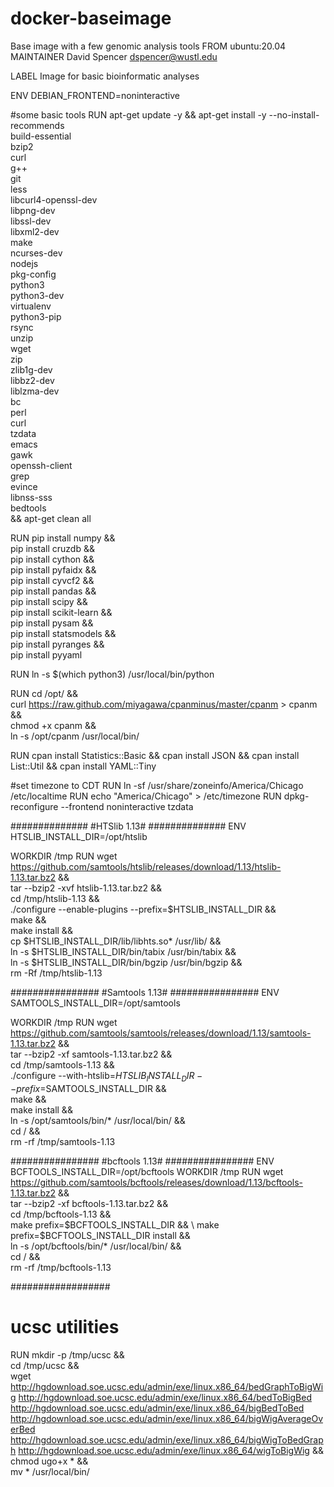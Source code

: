 # docker-baseimage
Base image with a few genomic analysis tools
FROM ubuntu:20.04
MAINTAINER David Spencer <dspencer@wustl.edu>

LABEL Image for basic bioinformatic analyses

ENV DEBIAN_FRONTEND=noninteractive

#some basic tools
RUN apt-get update -y && apt-get install -y --no-install-recommends \
    build-essential \
    bzip2 \
    curl \
    g++ \
    git \
    less \
    libcurl4-openssl-dev \
    libpng-dev \
    libssl-dev \
    libxml2-dev \
    make \
    ncurses-dev \
    nodejs \
    pkg-config \
    python3 \
    python3-dev \
    virtualenv \
    python3-pip \
    rsync \
    unzip \
    wget \
    zip \
    zlib1g-dev \
    libbz2-dev \
    liblzma-dev \
    bc \
    perl \
    curl \
    tzdata \
    emacs \
    gawk \
    openssh-client \
    grep \
    evince \
    libnss-sss \
    bedtools \
    && apt-get clean all

RUN pip install numpy && \
    pip install cruzdb && \
    pip install cython && \
    pip install pyfaidx && \
    pip install cyvcf2 && \
    pip install pandas && \
    pip install scipy && \
    pip install scikit-learn && \
    pip install pysam && \
    pip install statsmodels && \
    pip install pyranges && \
    pip install pyyaml
    
RUN ln -s $(which python3) /usr/local/bin/python

RUN cd /opt/ && \
    curl https://raw.github.com/miyagawa/cpanminus/master/cpanm > cpanm && \
    chmod +x cpanm && \
    ln -s /opt/cpanm /usr/local/bin/
    
RUN cpan install Statistics::Basic && cpan install JSON && cpan install List::Util && cpan install YAML::Tiny


#set timezone to CDT
RUN ln -sf /usr/share/zoneinfo/America/Chicago /etc/localtime
RUN echo "America/Chicago" > /etc/timezone
RUN dpkg-reconfigure --frontend noninteractive tzdata


##############
#HTSlib 1.13#
##############
ENV HTSLIB_INSTALL_DIR=/opt/htslib

WORKDIR /tmp
RUN wget https://github.com/samtools/htslib/releases/download/1.13/htslib-1.13.tar.bz2 && \
    tar --bzip2 -xvf htslib-1.13.tar.bz2 && \
    cd /tmp/htslib-1.13 && \
    ./configure  --enable-plugins --prefix=$HTSLIB_INSTALL_DIR && \
    make && \
    make install && \
    cp $HTSLIB_INSTALL_DIR/lib/libhts.so* /usr/lib/ && \
    ln -s $HTSLIB_INSTALL_DIR/bin/tabix /usr/bin/tabix && \
    ln -s $HTSLIB_INSTALL_DIR/bin/bgzip /usr/bin/bgzip && \
    rm -Rf /tmp/htslib-1.13

################
#Samtools 1.13#
################
ENV SAMTOOLS_INSTALL_DIR=/opt/samtools

WORKDIR /tmp
RUN wget https://github.com/samtools/samtools/releases/download/1.13/samtools-1.13.tar.bz2 && \
    tar --bzip2 -xf samtools-1.13.tar.bz2 && \
    cd /tmp/samtools-1.13 && \
    ./configure --with-htslib=$HTSLIB_INSTALL_DIR --prefix=$SAMTOOLS_INSTALL_DIR && \
    make && \
    make install && \
    ln -s /opt/samtools/bin/* /usr/local/bin/ && \
    cd / && \
    rm -rf /tmp/samtools-1.13

################
#bcftools 1.13#
################
ENV BCFTOOLS_INSTALL_DIR=/opt/bcftools
WORKDIR /tmp
RUN wget https://github.com/samtools/bcftools/releases/download/1.13/bcftools-1.13.tar.bz2 && \
    tar --bzip2 -xf bcftools-1.13.tar.bz2 && \
    cd /tmp/bcftools-1.13 && \
    make prefix=$BCFTOOLS_INSTALL_DIR && \
    make prefix=$BCFTOOLS_INSTALL_DIR install && \
    ln -s /opt/bcftools/bin/* /usr/local/bin/ && \
    cd / && \
    rm -rf /tmp/bcftools-1.13


##################
# ucsc utilities #
RUN mkdir -p /tmp/ucsc && \
    cd /tmp/ucsc && \
    wget http://hgdownload.soe.ucsc.edu/admin/exe/linux.x86_64/bedGraphToBigWig http://hgdownload.soe.ucsc.edu/admin/exe/linux.x86_64/bedToBigBed http://hgdownload.soe.ucsc.edu/admin/exe/linux.x86_64/bigBedToBed http://hgdownload.soe.ucsc.edu/admin/exe/linux.x86_64/bigWigAverageOverBed http://hgdownload.soe.ucsc.edu/admin/exe/linux.x86_64/bigWigToBedGraph http://hgdownload.soe.ucsc.edu/admin/exe/linux.x86_64/wigToBigWig && \
    chmod ugo+x * && \
    mv * /usr/local/bin/

